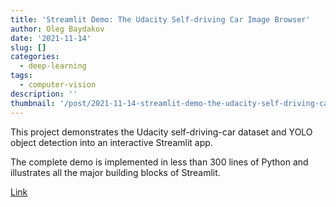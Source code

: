```yaml
---
title: 'Streamlit Demo: The Udacity Self-driving Car Image Browser'
author: Oleg Baydakov
date: '2021-11-14'
slug: []
categories:
  - deep-learning
tags:
  - computer-vision
description: ''
thumbnail: '/post/2021-11-14-streamlit-demo-the-udacity-self-driving-car-image-browser/images/image.gif'
---
```


This project demonstrates the Udacity self-driving-car dataset and YOLO object detection into an interactive Streamlit app.

The complete demo is implemented in less than 300 lines of Python and illustrates all the major building blocks of Streamlit.

[Link](https://github.com/streamlit/demo-self-driving)